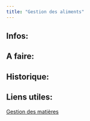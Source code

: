 ```yaml
---
title: "Gestion des aliments"
---
```


 ## Infos:

## A faire: 

## Historique:

## Liens utiles:
[Gestion des matières](notes/departements/GestionDesMatieres.md)